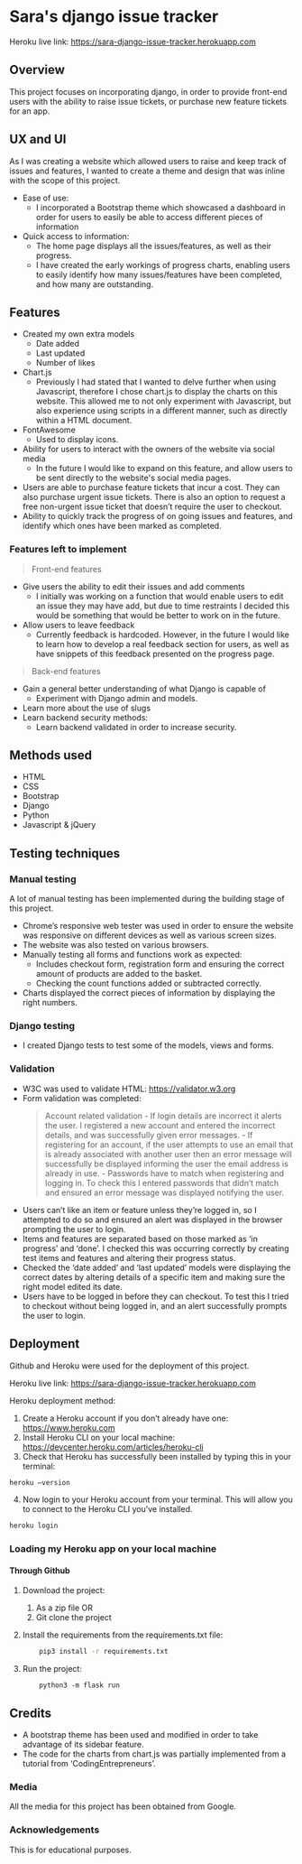 # Sara's django issue tracker 

Heroku live link: 
https://sara-django-issue-tracker.herokuapp.com

## Overview 
This project focuses on incorporating django, in order to provide front-end users with the ability to raise issue tickets, or purchase new feature tickets for an app.

## UX and UI
As I was creating a website which allowed users to raise and keep track of issues and features, I wanted to create a theme and design that was inline with the scope of this project. 
* Ease of use:
    - I incorporated a Bootstrap theme which showcased a dashboard in order for users to easily be able to access different pieces of information 
* Quick access to information: 
    - The home page displays all the issues/features, as well as their progress. 
    - I have created the early workings of progress charts, enabling users to easily identify how many issues/features have been completed, and how many are outstanding. 

## Features
* Created my own extra models
    - Date added
    - Last updated
    - Number of likes
* Chart.js
    - Previously I had stated that I wanted to delve further when using Javascript, therefore I chose chart.js to display the charts on this website. This allowed me to not only experiment with Javascript, but also experience using scripts in a different manner, such as directly within a HTML document. 
* FontAwesome
    * Used to display icons.
* Ability for users to interact with the owners of the website via social media
    - In the future I would like to expand on this feature, and allow users to be sent directly to the website's social media pages.
* Users are able to purchase feature tickets that incur a cost. They can also purchase urgent issue tickets. There is also an option to request a free non-urgent issue ticket that doesn’t require the user to checkout. 
* Ability to quickly track the progress of on going issues and features, and identify which ones have been marked as completed. 


### Features left to implement
> Front-end features
* Give users the ability to edit their issues and add comments
    - I initially was working on a function that would enable users to edit an issue they may have add, but due to time restraints I decided this would be something that would be better to work on in the future. 
* Allow users to leave feedback 
    - Currently feedback is hardcoded. However, in the future I would like to learn how to develop a real feedback section for users, as well as have snippets of this feedback presented on the progress page. 

> Back-end features
* Gain a general better understanding of what Django is capable of 
    - Experiment with Django admin and models.
* Learn more about the use of slugs 
* Learn backend security methods:
    - Learn backend validated in order to increase security.
 

## Methods used
* HTML
* CSS
* Bootstrap
* Django
* Python
* Javascript & jQuery

## Testing techniques

### Manual testing
A lot of manual testing has been implemented during the building stage of this project. 

* Chrome’s responsive web tester was used in order to ensure the website was responsive on different devices as well as various screen sizes. 
* The website was also tested on various browsers.
* Manually testing all forms and functions work as expected:
    - Includes checkout form, registration form and ensuring the correct amount of products are added to the basket. 
    - Checking the count functions added or subtracted correctly. 
* Charts displayed the correct pieces of information by displaying the right numbers.


### Django testing 
* I created Django tests to test some of the models, views and forms.

### Validation
* W3C was used to validate HTML: https://validator.w3.org
* Form validation was completed:
    > Account related validation
        - If login details are incorrect it alerts the user. I registered a new account and entered the incorrect details, and was successfully given error messages. 
        - If registering for an account, if the user attempts to use an email that is already associated with another user then an error message will successfully be displayed informing the user the email address is already in use.
        - Passwords have to match when registering and logging in. To check this I entered passwords that didn’t match and ensured an error message was displayed notifying the user.
* Users can’t like an item or feature unless they’re logged in, so I attempted to do so and ensured an alert was displayed in the browser prompting the user to login. 
* Items and features are separated based on those marked as ‘in progress’ and ‘done’. I checked this was occurring correctly by creating test items and features and altering their progress status.  
* Checked the ‘date added’ and ‘last updated’ models were displaying the correct dates by altering details of a specific item and making sure the right model edited its date. 
* Users have to be logged in before they can checkout. To test this I tried to checkout without being logged in, and an alert successfully prompts the user to login. 
    

## Deployment
Github and Heroku were used for the deployment of this project.

Heroku live link: 
https://sara-django-issue-tracker.herokuapp.com

Heroku deployment method:
1. Create a Heroku account if you don’t already have one: 
https://www.heroku.com
2. Install Heroku CLI on your local machine: 
https://devcenter.heroku.com/articles/heroku-cli
3. Check that Heroku has successfully been installed by typing this in your terminal:


```sh
heroku –version 
```

4. Now login to your Heroku account from your terminal. This will allow you to connect to the Heroku CLI you’ve installed. 

```sh
heroku login 
```

### Loading my Heroku app on your local machine 

#### Through Github 
1. Download the project:
    1. As a zip file
    OR
    2. Git clone the project 

2. Install the requirements from the requirements.txt file:
    ```sh
        pip3 install -r requirements.txt 
    ```
3. Run the project:
    ```
        python3 -m flask run
    ```

## Credits

* A bootstrap theme has been used and modified in order to take advantage of its sidebar feature.
* The code for the charts from chart.js was partially implemented from a tutorial from ‘CodingEntrepreneurs’.

### Media
All the media for this project has been obtained from Google.  

### Acknowledgements
This is for educational purposes.